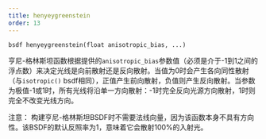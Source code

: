 ```yaml
---
title: henyeygreenstein
order: 13
---
```

`bsdf henyeygreenstein(float anisotropic_bias, ...)`

亨尼-格林斯坦函数根据提供的`anisotropic_bias`参数值（必须是介于-1到1之间的浮点数）来决定光线是向前散射还是反向散射。当值为0时会产生各向同性散射（与`isotropic()` bsdf相同），正值产生前向散射，负值则产生反向散射。当参数为极值-1或1时，所有光线将沿单一方向散射：-1时完全反向光源方向散射，1时则完全不改变光线方向。

注意：
构建亨尼-格林斯坦BSDF时不需要法线向量，因为该函数本身不具有方向性。该BSDF的默认反照率为1，意味着它会散射100%的入射光。
